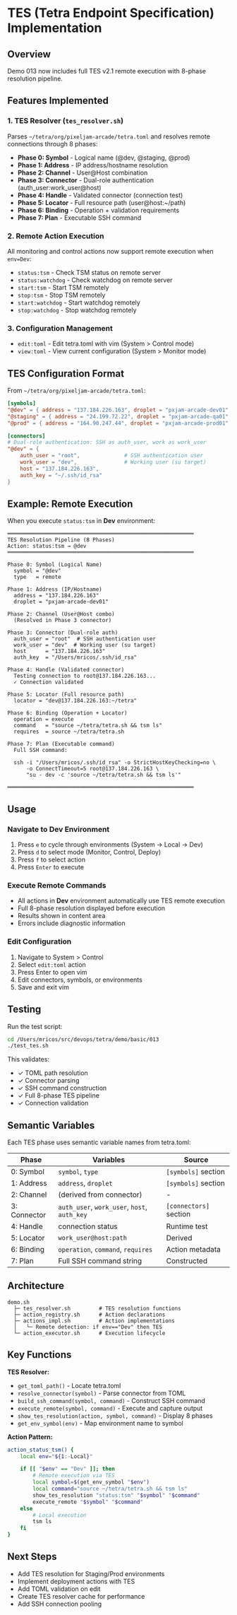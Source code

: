 # TES (Tetra Endpoint Specification) Implementation

## Overview

Demo 013 now includes full TES v2.1 remote execution with 8-phase resolution pipeline.

## Features Implemented

### 1. **TES Resolver** (`tes_resolver.sh`)
Parses `~/tetra/org/pixeljam-arcade/tetra.toml` and resolves remote connections through 8 phases:

- **Phase 0: Symbol** - Logical name (@dev, @staging, @prod)
- **Phase 1: Address** - IP address/hostname resolution
- **Phase 2: Channel** - User@Host combination
- **Phase 3: Connector** - Dual-role authentication (auth_user:work_user@host)
- **Phase 4: Handle** - Validated connector (connection test)
- **Phase 5: Locator** - Full resource path (user@host:~/path)
- **Phase 6: Binding** - Operation + validation requirements
- **Phase 7: Plan** - Executable SSH command

### 2. **Remote Action Execution**

All monitoring and control actions now support remote execution when `env=Dev`:

- `status:tsm` - Check TSM status on remote server
- `status:watchdog` - Check watchdog on remote server
- `start:tsm` - Start TSM remotely
- `stop:tsm` - Stop TSM remotely
- `start:watchdog` - Start watchdog remotely
- `stop:watchdog` - Stop watchdog remotely

### 3. **Configuration Management**

- `edit:toml` - Edit tetra.toml with vim (System > Control mode)
- `view:toml` - View current configuration (System > Monitor mode)

## TES Configuration Format

From `~/tetra/org/pixeljam-arcade/tetra.toml`:

```toml
[symbols]
"@dev" = { address = "137.184.226.163", droplet = "pxjam-arcade-dev01", type = "remote" }
"@staging" = { address = "24.199.72.22", droplet = "pxjam-arcade-qa01", type = "remote" }
"@prod" = { address = "164.90.247.44", droplet = "pxjam-arcade-prod01", type = "remote" }

[connectors]
# Dual-role authentication: SSH as auth_user, work as work_user
"@dev" = {
    auth_user = "root",              # SSH authentication user
    work_user = "dev",               # Working user (su target)
    host = "137.184.226.163",
    auth_key = "~/.ssh/id_rsa"
}
```

## Example: Remote Execution

When you execute `status:tsm` in **Dev** environment:

```
═══════════════════════════════════════════════════════════
TES Resolution Pipeline (8 Phases)
Action: status:tsm → @dev
═══════════════════════════════════════════════════════════

Phase 0: Symbol (Logical Name)
  symbol = "@dev"
  type   = remote

Phase 1: Address (IP/Hostname)
  address = "137.184.226.163"
  droplet = "pxjam-arcade-dev01"

Phase 2: Channel (User@Host combo)
  (Resolved in Phase 3 connector)

Phase 3: Connector (Dual-role auth)
  auth_user = "root"  # SSH authentication user
  work_user = "dev"  # Working user (su target)
  host      = "137.184.226.163"
  auth_key  = "/Users/mricos/.ssh/id_rsa"

Phase 4: Handle (Validated connector)
  Testing connection to root@137.184.226.163...
  ✓ Connection validated

Phase 5: Locator (Full resource path)
  locator = "dev@137.184.226.163:~/tetra"

Phase 6: Binding (Operation + Locator)
  operation = execute
  command   = "source ~/tetra/tetra.sh && tsm ls"
  requires  = source ~/tetra/tetra.sh

Phase 7: Plan (Executable command)
  Full SSH command:

  ssh -i "/Users/mricos/.ssh/id_rsa" -o StrictHostKeyChecking=no \
      -o ConnectTimeout=5 root@137.184.226.163 \
      "su - dev -c 'source ~/tetra/tetra.sh && tsm ls'"

═══════════════════════════════════════════════════════════
```

## Usage

### Navigate to Dev Environment
1. Press `e` to cycle through environments (System → Local → Dev)
2. Press `d` to select mode (Monitor, Control, Deploy)
3. Press `f` to select action
4. Press `Enter` to execute

### Execute Remote Commands
- All actions in **Dev** environment automatically use TES remote execution
- Full 8-phase resolution displayed before execution
- Results shown in content area
- Errors include diagnostic information

### Edit Configuration
1. Navigate to System > Control
2. Select `edit:toml` action
3. Press Enter to open vim
4. Edit connectors, symbols, or environments
5. Save and exit vim

## Testing

Run the test script:
```bash
cd /Users/mricos/src/devops/tetra/demo/basic/013
./test_tes.sh
```

This validates:
- ✓ TOML path resolution
- ✓ Connector parsing
- ✓ SSH command construction
- ✓ Full 8-phase TES pipeline
- ✓ Connection validation

## Semantic Variables

Each TES phase uses semantic variable names from tetra.toml:

| Phase | Variables | Source |
|-------|-----------|--------|
| 0: Symbol | `symbol`, `type` | `[symbols]` section |
| 1: Address | `address`, `droplet` | `[symbols]` section |
| 2: Channel | (derived from connector) | - |
| 3: Connector | `auth_user`, `work_user`, `host`, `auth_key` | `[connectors]` section |
| 4: Handle | connection status | Runtime test |
| 5: Locator | `work_user@host:path` | Derived |
| 6: Binding | `operation`, `command`, `requires` | Action metadata |
| 7: Plan | Full SSH command string | Constructed |

## Architecture

```
demo.sh
  ├─ tes_resolver.sh         # TES resolution functions
  ├─ action_registry.sh      # Action declarations
  ├─ actions_impl.sh         # Action implementations
  │   └─ Remote detection: if env=="Dev" then TES
  └─ action_executor.sh      # Execution lifecycle
```

## Key Functions

**TES Resolver:**
- `get_toml_path()` - Locate tetra.toml
- `resolve_connector(symbol)` - Parse connector from TOML
- `build_ssh_command(symbol, command)` - Construct SSH command
- `execute_remote(symbol, command)` - Execute and capture output
- `show_tes_resolution(action, symbol, command)` - Display 8 phases
- `get_env_symbol(env)` - Map environment name to symbol

**Action Pattern:**
```bash
action_status_tsm() {
    local env="${1:-Local}"

    if [[ "$env" == "Dev" ]]; then
        # Remote execution via TES
        local symbol=$(get_env_symbol "$env")
        local command="source ~/tetra/tetra.sh && tsm ls"
        show_tes_resolution "status:tsm" "$symbol" "$command"
        execute_remote "$symbol" "$command"
    else
        # Local execution
        tsm ls
    fi
}
```

## Next Steps

- Add TES resolution for Staging/Prod environments
- Implement deployment actions with TES
- Add TOML validation on edit
- Create TES resolver cache for performance
- Add SSH connection pooling
